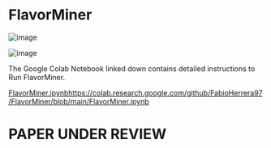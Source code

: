 # FlavorMiner

![image](https://github.com/FabioHerrera97/FlavorMiner/assets/147598169/de27746d-260c-416f-a9d9-146d381d38f5)


![image](https://github.com/FabioHerrera97/FlavorMiner/assets/147598169/f31b8dcb-f8bc-4cb2-8a5a-a174094a7a84)

The Google Colab Notebook linked down contains detailed instructions to Run FlavorMiner.

[FlavorMiner.ipynb](https://colab.research.google.com/github/FabioHerrera97/FlavorMiner/blob/main/FlavorMiner.ipynb)https://colab.research.google.com/github/FabioHerrera97/FlavorMiner/blob/main/FlavorMiner.ipynb

# PAPER UNDER REVIEW

